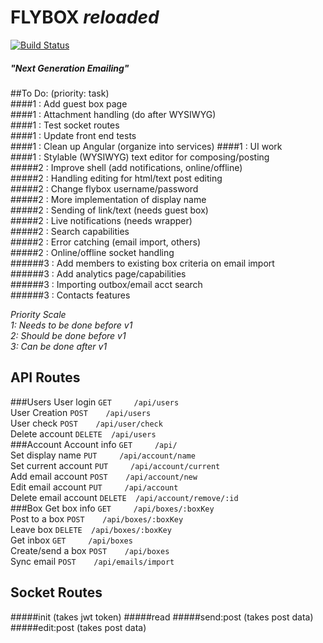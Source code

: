 # FLYBOX _reloaded_
[![Build Status](https://travis-ci.org/makakoa/flybox_reloaded.svg?branch=m2_dev)](https://travis-ci.org/makakoa/flybox_reloaded)
##### "Next Generation Emailing"

##To Do: (priority: task)  
####1 : Add guest box page  
####1 : Attachment handling (do after WYSIWYG)  
####1 : Test socket routes  
####1 : Update front end tests  
####1 : Clean up Angular (organize into services)
####1 : UI work  
####1 : Stylable (WYSIWYG) text editor for composing/posting  
#####2 : Improve shell (add notifications, online/offline)  
#####2 : Handling editing for html/text post editing  
#####2 : Change flybox username/password  
#####2 : More implementation of display name  
#####2 : Sending of link/text (needs guest box)  
#####2 : Live notifications (needs wrapper)  
#####2 : Search capabilities  
#####2 : Error catching (email import, others)  
#####2 : Online/offline socket handling  
######3 : Add members to existing box criteria on email import  
######3 : Add analytics page/capabilities  
######3 : Importing outbox/email acct search  
######3 : Contacts features  

*Priority Scale*  
_1: Needs to be done before v1_  
_2: Should be done before v1_  
_3: Can be done after v1_  

API Routes
-----------
###Users
User login            `GET     /api/users`  
User Creation         `POST    /api/users`  
User check            `POST    /api/user/check`  
Delete account        `DELETE  /api/users`  
###Account
Account info          `GET     /api/`  
Set display name      `PUT     /api/account/name`  
Set current account   `PUT     /api/account/current`  
Add email account     `POST    /api/account/new`  
Edit email account    `PUT     /api/account`  
Delete email account  `DELETE  /api/account/remove/:id`  
###Box
Get box info          `GET     /api/boxes/:boxKey`  
Post to a box         `POST    /api/boxes/:boxKey`  
Leave box             `DELETE  /api/boxes/:boxKey`  
Get inbox             `GET     /api/boxes`  
Create/send a box     `POST    /api/boxes`  
Sync email            `POST    /api/emails/import`  

Socket Routes
-----------
#####init
(takes jwt token)
#####read
#####send:post
(takes post data)
#####edit:post
(takes post data)
